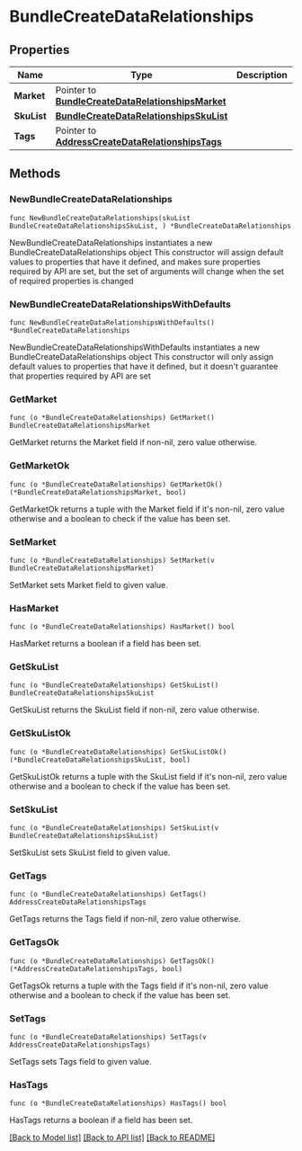 # BundleCreateDataRelationships

## Properties

Name | Type | Description | Notes
------------ | ------------- | ------------- | -------------
**Market** | Pointer to [**BundleCreateDataRelationshipsMarket**](BundleCreateDataRelationshipsMarket.md) |  | [optional] 
**SkuList** | [**BundleCreateDataRelationshipsSkuList**](BundleCreateDataRelationshipsSkuList.md) |  | 
**Tags** | Pointer to [**AddressCreateDataRelationshipsTags**](AddressCreateDataRelationshipsTags.md) |  | [optional] 

## Methods

### NewBundleCreateDataRelationships

`func NewBundleCreateDataRelationships(skuList BundleCreateDataRelationshipsSkuList, ) *BundleCreateDataRelationships`

NewBundleCreateDataRelationships instantiates a new BundleCreateDataRelationships object
This constructor will assign default values to properties that have it defined,
and makes sure properties required by API are set, but the set of arguments
will change when the set of required properties is changed

### NewBundleCreateDataRelationshipsWithDefaults

`func NewBundleCreateDataRelationshipsWithDefaults() *BundleCreateDataRelationships`

NewBundleCreateDataRelationshipsWithDefaults instantiates a new BundleCreateDataRelationships object
This constructor will only assign default values to properties that have it defined,
but it doesn't guarantee that properties required by API are set

### GetMarket

`func (o *BundleCreateDataRelationships) GetMarket() BundleCreateDataRelationshipsMarket`

GetMarket returns the Market field if non-nil, zero value otherwise.

### GetMarketOk

`func (o *BundleCreateDataRelationships) GetMarketOk() (*BundleCreateDataRelationshipsMarket, bool)`

GetMarketOk returns a tuple with the Market field if it's non-nil, zero value otherwise
and a boolean to check if the value has been set.

### SetMarket

`func (o *BundleCreateDataRelationships) SetMarket(v BundleCreateDataRelationshipsMarket)`

SetMarket sets Market field to given value.

### HasMarket

`func (o *BundleCreateDataRelationships) HasMarket() bool`

HasMarket returns a boolean if a field has been set.

### GetSkuList

`func (o *BundleCreateDataRelationships) GetSkuList() BundleCreateDataRelationshipsSkuList`

GetSkuList returns the SkuList field if non-nil, zero value otherwise.

### GetSkuListOk

`func (o *BundleCreateDataRelationships) GetSkuListOk() (*BundleCreateDataRelationshipsSkuList, bool)`

GetSkuListOk returns a tuple with the SkuList field if it's non-nil, zero value otherwise
and a boolean to check if the value has been set.

### SetSkuList

`func (o *BundleCreateDataRelationships) SetSkuList(v BundleCreateDataRelationshipsSkuList)`

SetSkuList sets SkuList field to given value.


### GetTags

`func (o *BundleCreateDataRelationships) GetTags() AddressCreateDataRelationshipsTags`

GetTags returns the Tags field if non-nil, zero value otherwise.

### GetTagsOk

`func (o *BundleCreateDataRelationships) GetTagsOk() (*AddressCreateDataRelationshipsTags, bool)`

GetTagsOk returns a tuple with the Tags field if it's non-nil, zero value otherwise
and a boolean to check if the value has been set.

### SetTags

`func (o *BundleCreateDataRelationships) SetTags(v AddressCreateDataRelationshipsTags)`

SetTags sets Tags field to given value.

### HasTags

`func (o *BundleCreateDataRelationships) HasTags() bool`

HasTags returns a boolean if a field has been set.


[[Back to Model list]](../README.md#documentation-for-models) [[Back to API list]](../README.md#documentation-for-api-endpoints) [[Back to README]](../README.md)


